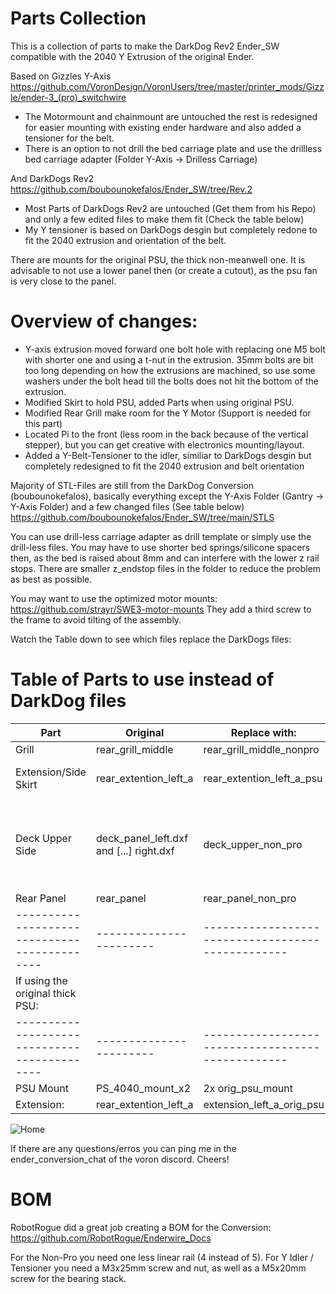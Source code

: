 # Parts Collection

This is a collection of parts to make the DarkDog Rev2 Ender_SW compatible with the 2040 Y Extrusion of the original Ender.

Based on Gizzles Y-Axis https://github.com/VoronDesign/VoronUsers/tree/master/printer_mods/Gizzle/ender-3_(pro)_switchwire
  - The Motormount and chainmount are untouched the rest is redesigned for easier mounting with existing ender hardware and also added a tensioner for the belt.
  - There is an option to not drill the bed carriage plate and use the drillless bed carriage adapter (Folder Y-Axis -> Drilless Carriage) 

And DarkDogs Rev2 https://github.com/boubounokefalos/Ender_SW/tree/Rev.2
  - Most Parts of DarkDogs Rev2 are untouched (Get them from his Repo) and only a few edited files to make them fit (Check the table below)
  - My Y tensioner is based on DarkDogs desgin but completely redone to fit the 2040 extrusion and orientation of the belt.

There are mounts for the original PSU, the thick non-meanwell one.
It is advisable to not use a lower panel then (or create a cutout), as the psu fan is very close to the panel.


# Overview of changes:

- Y-axis extrusion moved forward one bolt hole with replacing one M5 bolt with shorter one and using a t-nut in the extrusion.
  35mm bolts are bit too long depending on how the extrusions are machined, so use some washers under the bolt head till the bolts 
  does not hit the bottom of the extrusion.
- Modified Skirt to hold PSU, added Parts when using original PSU.
- Modified Rear Grill make room for the Y Motor (Support is needed for this part)
- Located Pi to the front (less room in the back because of the vertical stepper), but you can get creative with electronics mounting/layout.
- Added a Y-Belt-Tensioner to the idler, similiar to DarkDogs desgin but completely redesigned to fit the 2040 extrusion and belt orientation


Majority of STL-Files are still from the DarkDog Conversion (boubounokefalos), basically everything except the Y-Axis Folder (Gantry -> Y-Axis Folder) and a few changed files (See table below)
https://github.com/boubounokefalos/Ender_SW/tree/main/STLS

You can use drill-less carriage adapter as drill template or simply use the drill-less files.
You may have to use shorter bed springs/silicone spacers then, as the bed is raised about 8mm and can interfere with the lower z rail stops. There are smaller z_endstop files in the folder to reduce the problem as best as possible.


You may want to use the optimized motor mounts: https://github.com/strayr/SWE3-motor-mounts
They add a third screw to the frame to avoid tilting of the assembly.


Watch the Table down to see which files replace the DarkDogs files:
# Table of Parts to use instead of DarkDog files

| Part                                       | Original              | Replace with:                                   | Comment:                                                   |
|--------------------------------------------|-----------------------|-------------------------------------------------|------------------------------------------------------------|
| Grill                                      | rear_grill_middle     | rear_grill_middle_nonpro                        |                                                            |
| Extension/Side Skirt                       | rear_extention_left_a | rear_extention_left_a_psu                       | Also replaces the PS_4040_Slide_Mount as mount for the psu |
| Deck Upper Side                            | deck_panel_left.dxf and [...] right.dxf| deck_upper_non_pro             | Also available as dxf, Make sure you get it mirrored when getting cut if the material has two surface finishes (eg. glossy and structured)
| Rear Panel                                 | rear_panel            | rear_panel_non_pro                              | Also available as dxf                                      |
|--------------------------------------------|-----------------------|-------------------------------------------------|------------------------------------------------------------|
| If using the original thick PSU:           |                       |                                                 |                                                            |
|--------------------------------------------|-----------------------|-------------------------------------------------|------------------------------------------------------------|
| PSU Mount                                  | PS_4040_mount_x2      | 2x orig_psu_mount                               |                                                            |
| Extension:                                 | rear_extention_left_a | extension_left_a_orig_psu                       |                                                            |




![Home](enderwire_nonpro_with_tensioner.jpg)

If there are any questions/erros you can ping me in the ender_conversion_chat of the voron discord.
Cheers! 

# BOM 
RobotRogue did a great job creating a BOM for the Conversion: 
https://github.com/RobotRogue/Enderwire_Docs

For the Non-Pro you need one less linear rail (4 instead of 5).
For Y Idler / Tensioner you need a M3x25mm screw and nut, as well as a M5x20mm screw for the bearing stack.
